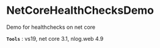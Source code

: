 # NetCoreHealthChecksDemo
Demo for healthchecks on net core

**`Tools`** : vs19, net core 3.1, nlog.web 4.9
